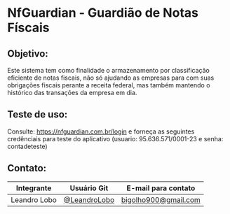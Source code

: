 # NfGuardian - Guardião de Notas Físcais

## Objetivo:
Este sistema tem como finalidade o armazenamento por classificação eficiente de notas fiscais, não só ajudando as empresas para com suas obrigações fiscais perante a receita federal, mas também mantendo o histórico das transações da empresa em dia.

## Teste de uso:
Consulte: https://nfguardian.com.br/login e forneça as seguintes credênciais para teste do aplicativo (usuario: 95.636.571/0001-23 e senha: contadeteste)

## Contato:
| Integrante | Usuário Git | E-mail para contato |
| --- | --- | --- |
| Leandro Lobo | [@LeandroLobo](https://github.com/bigolho16) | bigolho900@gmail.com |
